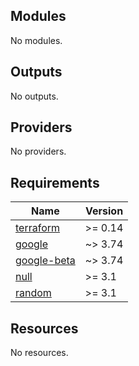 <!-- BEGIN_TF_DOCS -->
## Modules

No modules.
## Outputs

No outputs.
## Providers

No providers.
## Requirements

| Name | Version |
|------|---------|
| <a name="requirement_terraform"></a> [terraform](#requirement\_terraform) | >= 0.14 |
| <a name="requirement_google"></a> [google](#requirement\_google) | ~> 3.74 |
| <a name="requirement_google-beta"></a> [google-beta](#requirement\_google-beta) | ~> 3.74 |
| <a name="requirement_null"></a> [null](#requirement\_null) | >= 3.1 |
| <a name="requirement_random"></a> [random](#requirement\_random) | >= 3.1 |
## Resources

No resources.
<!-- END_TF_DOCS -->